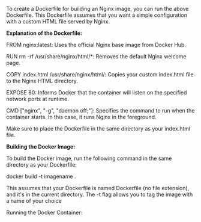 To create a Dockerfile for building an Nginx image, you can run the above Dockerfile. This Dockerfile assumes that you want a simple configuration with a custom HTML file served by Nginx.  

  

__Explanation of the Dockerfile:__


FROM nginx:latest:    Uses the official Nginx base image from Docker Hub.

RUN rm -rf /usr/share/nginx/html/*: Removes the default Nginx welcome page.

COPY index.html /usr/share/nginx/html/: Copies your custom index.html file to the Nginx HTML directory.

EXPOSE 80: Informs Docker that the container will listen on the specified network ports at runtime.

CMD ["nginx", "-g", "daemon off;"]: Specifies the command to run when the container starts. In this case, it runs Nginx in the foreground.


Make sure to place the Dockerfile in the same directory as your index.html file.


__Building the Docker Image:__

To build the Docker image, run the following command in the same directory as your Dockerfile:


docker build -t imagename . 

This assumes that your Dockerfile is named Dockerfile (no file extension), and it's in the current directory. The -t flag allows you to tag the image with a name of your choice 


Running the Docker Container:

